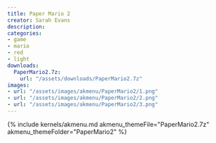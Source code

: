 ```yaml
---
title: Paper Mario 2
creator: Sarah Evans
description: 
categories:
- game
- mario
- red
- light
downloads:
  PaperMario2.7z:
    url: "/assets/downloads/PaperMario2.7z"
images:
- url: "/assets/images/akmenu/PaperMario2/1.png"
- url: "/assets/images/akmenu/PaperMario2/2.png"
- url: "/assets/images/akmenu/PaperMario2/3.png"
---
```


{% include kernels/akmenu.md akmenu_themeFile="PaperMario2.7z" akmenu_themeFolder="PaperMario2" %}
